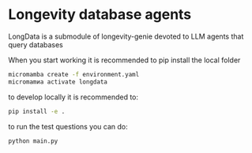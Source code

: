 # Longevity database agents

LongData is a submodule of longevity-genie devoted to LLM agents that query databases

When you start working it is recommended to pip install the local folder

```bash
micromamba create -f environment.yaml
micromamиa activate longdata
```

to develop locally it is recommended to:
```bash
pip install -e .
```

to run the test questions you can do:
```bash
python main.py
```